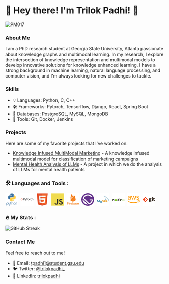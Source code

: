 # 👋 Hey there! I'm Trilok Padhi! 👋
<p align="left"> <img src="https://komarev.com/ghpvc/?username=trilokpadhi" alt="PM017" /> </p>

<!-- ![Profile Picture](https://avatars.githubusercontent.com/u/20143249?s=400&u=f5c5b9faeba75549bd388ab998ad79a353b0d625&v=4) -->

### About Me

I am a PhD research student at Georgia State University, Atlanta passionate about knowledge graphs and multimodal learning. In my research, I explore the intersection of knowledge representation and multimodal models to develop innovative solutions for knowledge enhanced learning. I have a strong background in machine learning, natural language processing, and computer vision, and I'm always looking for new challenges to tackle.

### Skills

- 💡 Languages: Python, C, C++
- 🛠️ Frameworks: Pytorch, Tensorflow, Django, React, Spring Boot
- 🧠 Databases: PostgreSQL, MySQL, MongoDB
- 🚀 Tools: Git, Docker, Jenkins

### Projects

Here are some of my favorite projects that I've worked on:

- [Knowledge Infused MultiModal Marketing](https://github.com/SWAN-AI/Marketing-AI.git) - A knowledge infused multimodal model for classification of marketing campaigns
- [Mental Health Analysis of LLMs](https://github.com/SWAN-AI/Mental_Health_Analysis) - A project in which we do the analysis of LLMs for mental health pateints 

### :hammer_and_wrench: Languages and Tools :
<div>
  <img src="https://github.com/devicons/devicon/blob/master/icons/python/python-original-wordmark.svg" title="Java" alt="Java" width="40" height="40"/>&nbsp;
  <img src="https://github.com/devicons/devicon/blob/master/icons/pytorch/pytorch-original-wordmark.svg" title="Java" alt="Java" width="40" height="40"/>&nbsp;
  <!-- <img src="https://github.com/devicons/devicon/blob/master/icons/react/react-original-wordmark.svg" title="React" alt="React" width="40" height="40"/>&nbsp; -->
  <!-- <img src="https://github.com/devicons/devicon/blob/master/icons/spring/spring-original-wordmark.svg" title="Spring" alt="Spring" width="40" height="40"/>&nbsp; -->
  <!-- <img src="https://github.com/devicons/devicon/blob/master/icons/materialui/materialui-original.svg" title="Material UI" alt="Material UI" width="40" height="40"/>&nbsp; -->
  <!-- <img src="https://github.com/devicons/devicon/blob/master/icons/flutter/flutter-original.svg" title="Flutter" alt="Flutter" width="40" height="40"/>&nbsp; -->
  <!-- <img src="https://github.com/devicons/devicon/blob/master/icons/redux/redux-original.svg" title="Redux" alt="Redux " width="40" height="40"/>&nbsp; -->
  <!-- <img src="https://github.com/devicons/devicon/blob/master/icons/css3/css3-plain-wordmark.svg"  title="CSS3" alt="CSS" width="40" height="40"/>&nbsp; -->
  <img src="https://github.com/devicons/devicon/blob/master/icons/html5/html5-original.svg" title="HTML5" alt="HTML" width="40" height="40"/>&nbsp;
  <img src="https://github.com/devicons/devicon/blob/master/icons/javascript/javascript-original.svg" title="JavaScript" alt="JavaScript" width="40" height="40"/>&nbsp;
  <img src="https://github.com/devicons/devicon/blob/master/icons/firebase/firebase-plain-wordmark.svg" title="Firebase" alt="Firebase" width="40" height="40"/>&nbsp;
  <img src="https://github.com/devicons/devicon/blob/master/icons/gatsby/gatsby-original.svg" title="Gatsby"  alt="Gatsby" width="40" height="40"/>&nbsp;
  <img src="https://github.com/devicons/devicon/blob/master/icons/mysql/mysql-original-wordmark.svg" title="MySQL"  alt="MySQL" width="40" height="40"/>&nbsp;
  <img src="https://github.com/devicons/devicon/blob/master/icons/nodejs/nodejs-original-wordmark.svg" title="NodeJS" alt="NodeJS" width="40" height="40"/>&nbsp;
  <img src="https://github.com/devicons/devicon/blob/master/icons/amazonwebservices/amazonwebservices-plain-wordmark.svg" title="AWS" alt="AWS" width="40" height="40"/>&nbsp;
  <img src="https://github.com/devicons/devicon/blob/master/icons/git/git-original-wordmark.svg" title="Git" **alt="Git" width="40" height="40"/>&nbsp;
</div>

### :fire: My Stats :

![GitHub Streak](https://github-readme-streak-stats.herokuapp.com?user=trilokpadhi&theme=dark&hide_border=true&hide_current_streak=true&hide_longest_streak=true)

<!-- ![`trilokpadhi`'s top languages](https://github-readme-stats.vercel.app/api/top-langs/?username=trilokpadhi&hide_title=true&layout=compact&langs_count=10&hide=html,javascript,css) -->

### Contact Me

Feel free to reach out to me!

- 📧 Email: [tpadhi1@student.gsu.edu](mailto:tpadhi1@student.gsu.edu)
- 🐦 Twitter: [@trilokpadhi_](https://twitter.com/trilokpadhi_)
- 💼 LinkedIn: [trilokpadhi](https://www.linkedin.com/in/trilok-padhi-bb809b147/)
